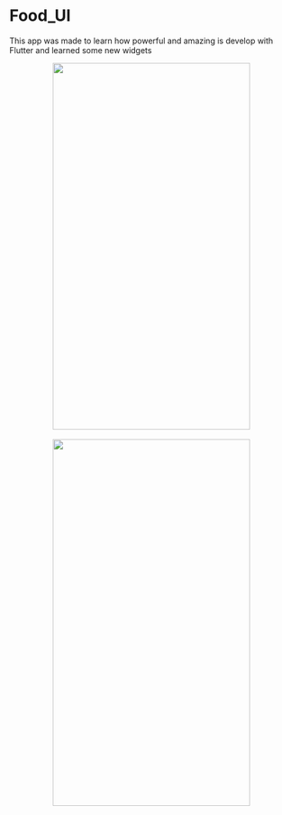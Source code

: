 # Food_UI

This app was made to learn how powerful and amazing is develop with Flutter and learned some new widgets
<br>

<div align="center">
<img src="https://user-images.githubusercontent.com/73727609/175566027-8126bf4c-477f-45bc-b219-9f364671cf15.png" width="350px" height ="650" />
</div>

<br>

<div align="center">
<img src="https://user-images.githubusercontent.com/73727609/175566031-9d64351c-eb10-49b9-a07b-ccbefe9c6a34.png" width="350px" height ="650" />
</div>

